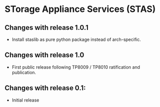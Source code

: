 # STorage Appliance Services (STAS)

## Changes with release 1.0.1

- Install staslib as pure python package instead of arch-specific.

## Changes with release 1.0

- First public release following TP8009 / TP8010 ratification and publication.

## Changes with release 0.1:

- Initial release


